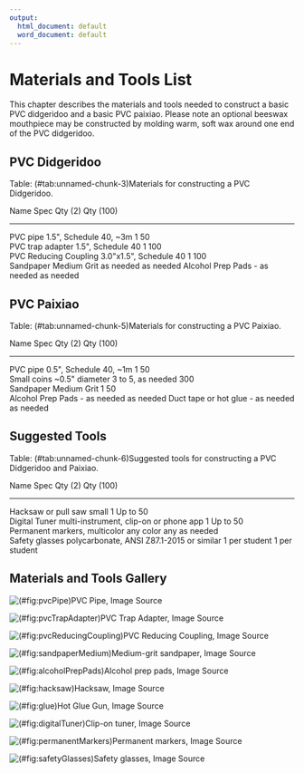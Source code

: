 ```yaml
---
output:
  html_document: default
  word_document: default
---
```


# Materials and Tools List

This chapter describes the materials and tools needed to construct a basic PVC didgeridoo and a basic PVC paixiao. Please note an optional beeswax mouthpiece may be constructed by molding warm, soft wax around one end of the PVC didgeridoo. 

## PVC Didgeridoo




Table: (\#tab:unnamed-chunk-3)Materials for constructing a PVC Didgeridoo.

Name                    Spec                     Qty (2)     Qty (100) 
----------------------  -----------------------  ----------  ----------
PVC pipe                1.5", Schedule 40, ~3m   1           50        
PVC trap adapter        1.5", Schedule 40        1           100       
PVC Reducing Coupling   3.0"x1.5", Schedule 40   1           100       
Sandpaper               Medium Grit              as needed   as needed 
Alcohol Prep Pads       -                        as needed   as needed 

## PVC Paixiao



Table: (\#tab:unnamed-chunk-5)Materials for constructing a PVC Paixiao.

Name                    Spec                     Qty (2)             Qty (100) 
----------------------  -----------------------  ------------------  ----------
PVC pipe                0.5", Schedule 40, ~1m   1                   50        
Small coins             ~0.5" diameter           3 to 5, as needed   300       
Sandpaper               Medium Grit              1                   50        
Alcohol Prep Pads       -                        as needed           as needed 
Duct tape or hot glue   -                        as needed           as needed 

## Suggested Tools


Table: (\#tab:unnamed-chunk-6)Suggested tools for constructing a PVC Didgeridoo and Paixiao.

Name                            Spec                                        Qty (2)         Qty (100)     
------------------------------  ------------------------------------------  --------------  --------------
Hacksaw or pull saw             small                                       1               Up to 50      
Digital Tuner                   multi-instrument, clip-on or phone app      1               Up to 50      
Permanent markers, multicolor   any color                                   any             as needed     
Safety glasses                  polycarbonate, ANSI Z87.1-2015 or similar   1 per student   1 per student 

## Materials and Tools Gallery

![(\#fig:pvcPipe)PVC Pipe, [Image Source](https://www.homedepot.com/p/Genova-Products-PVC-Schedule-40-Pressure-Pipe-1-1-2-in-x-10-ft-Plain-End-70011N/300282341)](img/pvcPipe.jpg)

![(\#fig:pvcTrapAdapter)PVC Trap Adapter, [Image Source](https://www.homedepot.com/p/Nibco-1-1-2-in-x-1-1-2-in-PVC-DWV-Trap-Adapter-C480127HD112114/100342402)](img/trapAdapter.jpg)

![(\#fig:pvcReducingCoupling)PVC Reducing Coupling, [Image Source](https://www.homedepot.com/p/3-in-x-1-1-2-in-PVC-DWV-Reducing-Coupling-C4801HD3112/100343439)](img/reducingCoupling.jpg)

<!--
![(\#fig:pvcReamer)PVC Reamer, [Image Source](https://www.homedepot.com/p/Armour-Line-1-8-in-1-5-8-in-Dia-Pipe-and-Tubing-Reamer-Red-RP77271/306699486)](img/reamer.jpg)
-->

![(\#fig:sandpaperMedium)Medium-grit sandpaper, [Image Source](https://www.homedepot.com/p/3M-9-in-x-11-in-100-150-220-Grit-Medium-Fine-and-Very-Fine-Aluminum-Oxide-Sand-Paper-5-Sheets-Pack-9005NA/203783586)](img/sandpaperMulti.jpg)

<!--
![(\#fig:sandpaperCoarse)Coarse-grit sandpaper, [Image Source](https://www.homedepot.com/p/Fandeli-9-in-x-11-in-60-Grit-Coarse-Premium-Aluminum-Oxide-Sandpaper-25-Pack-36021/206443022)](img/sandpaperCoarse.jpg)
-->

![(\#fig:alcoholPrepPads)Alcohol prep pads, [Image Source](https://www.amazon.com/Care-Touch-Sterile-Alcohol-Medium/dp/B06XS38XH6)](img/alcoholPrepPads.jpg)

![(\#fig:hacksaw)Hacksaw, [Image Source](https://www.homedepot.com/p/Husky-6-in-Hack-Saw-with-Comfort-Grip-Handle-122JHSC/204748808)](img/hacksaw.jpg)

![(\#fig:glue)Hot Glue Gun, [Image Source](https://www.homedepot.com/p/DEWALT-Ceramic-Rapid-Heat-Full-Size-Glue-Gun-DWHTGR50/204293086)](img/hotGlueGun.jpg)


![(\#fig:digitalTuner)Clip-on tuner, [Image Source](http://www.snarktuners.com/products/original-clip-on)](img/tuner.png)

![(\#fig:permanentMarkers)Permanent markers, [Image Source](https://www.amazon.com/Sharpie-Permanent-Marker-Multi-Color/dp/B077TJS66N)](img/markers.png)

![(\#fig:safetyGlasses)Safety glasses, [Image Source](https://www.safetyglassesusa.com/bk210.html)](img/glasses.jpg)
